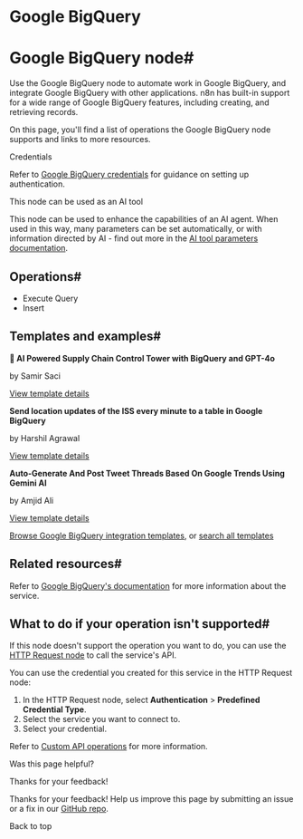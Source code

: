 # Google BigQuery

[ ](https://github.com/n8n-io/n8n-docs/edit/main/docs/integrations/builtin/app-nodes/n8n-nodes-base.googlebigquery.md "Edit this page")

# Google BigQuery node#

Use the Google BigQuery node to automate work in Google BigQuery, and integrate Google BigQuery with other applications. n8n has built-in support for a wide range of Google BigQuery features, including creating, and retrieving records.

On this page, you'll find a list of operations the Google BigQuery node supports and links to more resources.

Credentials

Refer to [Google BigQuery credentials](../../credentials/google/) for guidance on setting up authentication. 

This node can be used as an AI tool

This node can be used to enhance the capabilities of an AI agent. When used in this way, many parameters can be set automatically, or with information directed by AI - find out more in the [AI tool parameters documentation](../../../../advanced-ai/examples/using-the-fromai-function/).

## Operations#

  * Execute Query
  * Insert



## Templates and examples#

**🗼 AI Powered Supply Chain Control Tower with BigQuery and GPT-4o**

by Samir Saci

[View template details](https://n8n.io/workflows/3305-ai-powered-supply-chain-control-tower-with-bigquery-and-gpt-4o/)

**Send location updates of the ISS every minute to a table in Google BigQuery**

by Harshil Agrawal

[View template details](https://n8n.io/workflows/1049-send-location-updates-of-the-iss-every-minute-to-a-table-in-google-bigquery/)

**Auto-Generate And Post Tweet Threads Based On Google Trends Using Gemini AI**

by Amjid Ali

[View template details](https://n8n.io/workflows/3978-auto-generate-and-post-tweet-threads-based-on-google-trends-using-gemini-ai/)

[Browse Google BigQuery integration templates](https://n8n.io/integrations/google-bigquery/), or [search all templates](https://n8n.io/workflows/)

## Related resources#

Refer to [Google BigQuery's documentation](https://cloud.google.com/bigquery/docs/reference/rest) for more information about the service.

## What to do if your operation isn't supported#

If this node doesn't support the operation you want to do, you can use the [HTTP Request node](../../core-nodes/n8n-nodes-base.httprequest/) to call the service's API.

You can use the credential you created for this service in the HTTP Request node: 

  1. In the HTTP Request node, select **Authentication** > **Predefined Credential Type**.
  2. Select the service you want to connect to.
  3. Select your credential.



Refer to [Custom API operations](../../../custom-operations/) for more information.

Was this page helpful? 

Thanks for your feedback! 

Thanks for your feedback! Help us improve this page by submitting an issue or a fix in our [GitHub repo](https://github.com/n8n-io/n8n-docs). 

Back to top 

